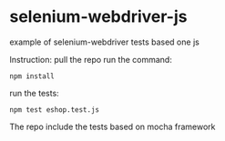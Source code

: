 # selenium-webdriver-js
example of selenium-webdriver tests based one js

Instruction:
pull the repo
run the command: 
```
npm install
```
run the tests: 
```
npm test eshop.test.js
```

The repo include the tests based on mocha framework